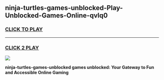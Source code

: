 
## ninja-turtles-games-unblocked-Play-Unblocked-Games-Online-qvlq0
<h3>
<a href="https://premium76.site?title=ninja-turtles-games-unblocked&ref=25A">CLICK TO PLAY</a></h3>
<hr>

<h3>
<a href="https://premium76.site?title=ninja-turtles-games-unblocked&ref=25A">CLICK 2 PLAY</a>
  
</h3>

<a href="https://premium76.site?title=ninja-turtles-games-unblocked&ref=25A"><img src="https://clearcache.store/games.png"></a>


**ninja-turtles-games-unblocked games unblocked: Your Gateway to Fun and Accessible Online Gaming**
